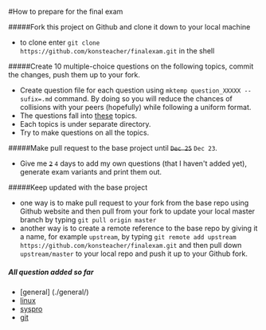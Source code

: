 #How to prepare for the final exam

#####Fork this project on Github and clone it down to your local machine
* to clone enter ``git clone https://github.com/konsteacher/finalexam.git`` in the shell

#####Create 10 multiple-choice questions on the following topics, commit the changes, push them up to your fork.
* Create question file for each question using ``mktemp question_XXXXX --sufix=.md`` command. By doing so you will reduce the chances of collisions with your peers (hopefully) while following a uniform format.
* The questions fall into [these](./topics.md) topics.
* Each topics is under separate directory.
* Try to make questions on all the topics.

#####Make pull request to the base project until ~~``Dec 25``~~ ``Dec 23``.
* Give me ~~``2``~~ ``4`` days to add my own questions (that I haven't added yet), generate exam variants and print them out.

#####Keep updated with the base project
* one way is to make pull request to your fork from the base repo using Github website and then pull from your fork to update your local master branch  by typing ``git pull origin master``
* another way is to create a remote reference to the base repo by giving it a name, for example ``upstream``, by typing ``git remote add upstream https://github.com/konsteacher/finalexam.git`` and then pull down ``upstream/master`` to your local repo and push it up to your Github fork.

##### All question added so far
* [general] (./general/)
* [linux](./linux/)
* [syspro](./syspro/)
* [git](./git/)


